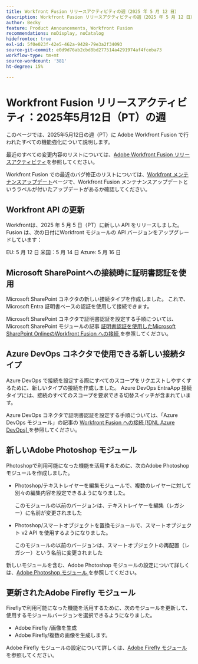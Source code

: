 ```yaml
---
title: Workfront Fusion リリースアクティビティの週（2025 年 5 月 12 日）
description: Workfront Fusion リリースアクティビティの週（2025 年 5 月 12 日）
author: Becky
feature: Product Announcements, Workfront Fusion
recommendations: noDisplay, noCatalog
hidefromtoc: true
exl-id: 5f0e023f-42e5-462a-9428-79e3a2f34093
source-git-commit: e0d9d76ab2cbd8bd277514a4291974af4fceba73
workflow-type: tm+mt
source-wordcount: '381'
ht-degree: 15%

---
```


# Workfront Fusion リリースアクティビティ：2025年5月12日（PT）の週

このページでは、2025年5月12日の週（PT）に Adobe Workfront Fusion で行われたすべての機能強化について説明します。

最近のすべての変更内容のリストについては、[Adobe Workfront Fusion リリースアクティビティ](/help/workfront-fusion/fusion-product-releases/fusion-release-activity.md)を参照してください。

Workfront Fusion での最近のバグ修正のリストについては、[Workfront メンテナンスアップデート](https://experienceleague.adobe.com/ja/docs/workfront-known-issues/releases/current-updates)ページで、Workfront Fusion メンテナンスアップデートというラベルが付いたアップデートがあるか確認してください。

## Workfront API の更新

Workfrontは、2025 年 5 月 5 日（PT）に新しい API をリリースしました。 Fusion は、次の日付にWorkfront モジュールの API バージョンをアップグレードしています：

EU: 5 月 12 日
米国：5 月 14 日
Azure: 5 月 16 日

## Microsoft SharePointへの接続時に証明書認証を使用

Microsoft SharePoint コネクタの新しい接続タイプを作成しました。 これで、Microsoft Entra 証明書ベースの認証を使用して接続できます。

Microsoft SharePoint コネクタで証明書認証を設定する手順については、Microsoft SharePoint モジュールの記事 [ 証明書認証を使用したMicrosoft SharePoint OnlineのWorkfront Fusion への接続 ](/help/workfront-fusion/references/apps-and-modules/third-party-connectors/sharepoint-modules.md#connect-microsoft-sharepoint-online-to-workfront-fusion-using-certificate-authorization) を参照してください。

## Azure DevOps コネクタで使用できる新しい接続タイプ

Azure DevOps で接続を設定する際にすべてのスコープをリクエストしやすくするために、新しいタイプの接続を作成しました。 Azure DevOps EntraApp 接続タイプには、接続のすべてのスコープを要求できる切替スイッチが含まれています。

Azure DevOps コネクタで証明書認証を設定する手順については、「Azure DevOps モジュール」の記事の [Workfront Fusion への接続  [!DNL Azure DevOps] ](/help/workfront-fusion/references/apps-and-modules/third-party-connectors/azure-dev-ops.md#connect-azure-devops-to-workfront-fusion) を参照してください。

## 新しいAdobe Photoshop モジュール

Photoshopで利用可能になった機能を活用するために、次のAdobe Photoshop モジュールを作成しました。

* Photoshop/テキストレイヤーを編集モジュールで、複数のレイヤーに対して別々の編集内容を設定できるようになりました。

  このモジュールの以前のバージョンは、テキストレイヤーを編集（レガシー）に名前が変更されました
* Photoshop/スマートオブジェクトを置換モジュールで、スマートオブジェクト v2 API を使用するようになりました。

  このモジュールの以前のバージョンは、スマートオブジェクトの再配置（レガシー）という名前に変更されました

新しいモジュールを含む、Adobe Photoshop モジュールの設定について詳しくは、[Adobe Photoshop モジュール ](/help/workfront-fusion/references/apps-and-modules/adobe-connectors/adobe-photoshop-modules.md) を参照してください。

## 更新されたAdobe Firefly モジュール

Fireflyで利用可能になった機能を活用するために、次のモジュールを更新して、使用するモジュールバージョンを選択できるようになりました。

* Adobe Firefly /画像を生成
* Adobe Firefly/複数の画像を生成します。

Adobe Firefly モジュールの設定について詳しくは、[Adobe Firefly モジュール ](/help/workfront-fusion/references/apps-and-modules/adobe-connectors/adobe-firefly-modules.md) を参照してください。
